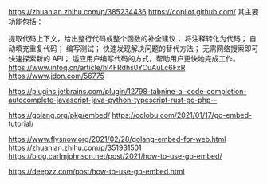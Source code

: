 https://zhuanlan.zhihu.com/p/385234436
https://copilot.github.com/
其主要功能包括：

提取代码上下文，给出整行代码或整个函数的补全建议；
将注释转化为代码；
自动填充重复代码；
编写测试；
快速发现解决问题的替代方法；
无需网络搜索即可快速探索新的 API；
适应用户编写代码的方式，帮助用户更快地完成工作。
https://www.infoq.cn/article/hl4FRdhs0YCuAuLc6FxR
https://www.jdon.com/56775

https://plugins.jetbrains.com/plugin/12798-tabnine-ai-code-completion-autocomplete-javascript-java-python-typescript-rust-go-php--


https://golang.org/pkg/embed/
https://colobu.com/2021/01/17/go-embed-tutorial/

https://www.flysnow.org/2021/02/28/golang-embed-for-web.html
https://zhuanlan.zhihu.com/p/351931501
https://blog.carlmjohnson.net/post/2021/how-to-use-go-embed/

https://deepzz.com/post/how-to-use-go-embed.html
